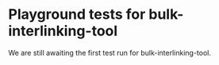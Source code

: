 # Playground tests for bulk-interlinking-tool
We are still awaiting the first test run for bulk-interlinking-tool.
